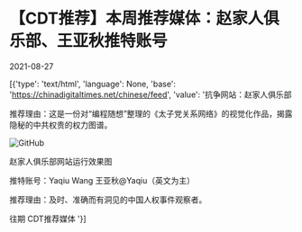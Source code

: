 # 【CDT推荐】本周推荐媒体：赵家人俱乐部、王亚秋推特账号

2021-08-27

[{'type': 'text/html', 'language': None, 'base': 'https://chinadigitaltimes.net/chinese/feed', 'value': '抗争网站：赵家人俱乐部

推荐理由：这是一份对“编程随想”整理的《太子党关系网络》的视觉化作品，揭露隐秘的中共权贵的权力图谱。

![GitHub](https://chinadigitaltimes.net/chinese/files/2021/08/zhao-1000x.jpeg)

赵家人俱乐部网站运行效果图



推特账号：Yaqiu Wang 王亚秋@Yaqiu（英文为主）

推荐理由：及时、准确而有洞见的中国人权事件观察者。

往期 CDT推荐媒体 '}]